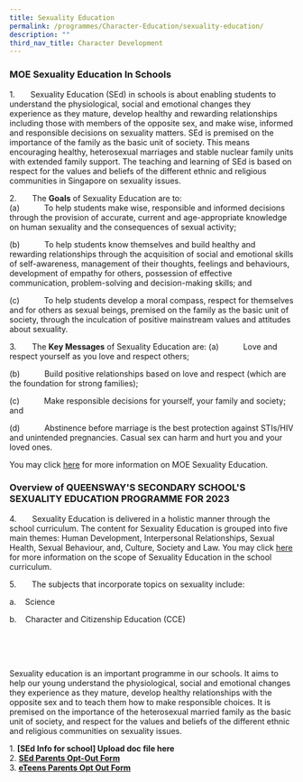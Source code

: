 ```yaml
---
title: Sexuality Education
permalink: /programmes/Character-Education/sexuality-education/
description: ""
third_nav_title: Character Development
---
```

### MOE Sexuality Education In Schools

1.       Sexuality Education (SEd) in schools is about enabling students to understand the physiological, social and emotional changes they experience as they mature, develop healthy and rewarding relationships including those with members of the opposite sex, and make wise, informed and responsible decisions on sexuality matters. SEd is premised on the importance of the family as the basic unit of society. This means encouraging healthy, heterosexual marriages and stable nuclear family units with extended family support. The teaching and learning of SEd is based on respect for the values and beliefs of the different ethnic and religious communities in Singapore on sexuality issues.

2.       The **Goals** of Sexuality Education are to:<br>
(a)           To help students make wise, responsible and informed decisions through the provision of accurate, current and age-appropriate knowledge on human sexuality and the consequences of sexual activity;

(b)           To help students know themselves and build healthy and rewarding relationships through the acquisition of social and emotional skills of self-awareness, management of their thoughts, feelings and behaviours, development of empathy for others, possession of effective communication, problem-solving and decision-making skills; and

(c)           To help students develop a moral compass, respect for themselves and for others as sexual beings, premised on the family as the basic unit of society, through the inculcation of positive mainstream values and attitudes about sexuality.

3.       The **Key Messages** of Sexuality Education are:
(a)           Love and respect yourself as you love and respect others;

(b)           Build positive relationships based on love and respect (which are the foundation for strong families);

(c)           Make responsible decisions for yourself, your family and society; and

(d)           Abstinence before marriage is the best protection against STIs/HIV and unintended pregnancies. Casual sex can harm and hurt you and your loved ones.

You may click [here](https://go.gov.sg/moe-sexuality-education) for more information on MOE Sexuality Education.

### Overview of QUEENSWAY'S SECONDARY SCHOOL'S SEXUALITY EDUCATION PROGRAMME FOR 2023

4.       Sexuality Education is delivered in a holistic manner through the school curriculum. The content for Sexuality Education is grouped into five main themes: Human Development, Interpersonal Relationships, Sexual Health, Sexual Behaviour, and, Culture, Society and Law. You may click [here](https://go.gov.sg/moe-sexuality-education-scope) for more information on the scope of Sexuality Education in the school curriculum.

5.       The subjects that incorporate topics on sexuality include:

a.    Science

b.    Character and Citizenship Education (CCE)









<br>
<br>
<br>

Sexuality education is an important programme in our schools. It aims to help our young understand the physiological, social and emotional changes they experience as they mature, develop healthy relationships with the opposite sex and to teach them how to make responsible choices. It is premised on the importance of the heterosexual married family as the basic unit of society, and respect for the values and beliefs of the different ethnic and religious communities on sexuality issues.

  

1\.  **[SEd Info for school] Upload doc file here**<br>
2.  **[SEd Parents Opt-Out Form](/files/SEd-Annex%20A.pdf)** <br>
3.  **[eTeens Parents Opt Out Form](/files/SEd-Annex%20B.pdf)**